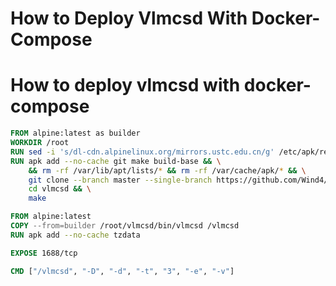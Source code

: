 # How to Deploy Vlmcsd With Docker-Compose


# How to deploy vlmcsd with docker-compose


```dockerfile
FROM alpine:latest as builder
WORKDIR /root
RUN sed -i 's/dl-cdn.alpinelinux.org/mirrors.ustc.edu.cn/g' /etc/apk/repositories
RUN apk add --no-cache git make build-base && \
    && rm -rf /var/lib/apt/lists/* && rm -rf /var/cache/apk/* && \
    git clone --branch master --single-branch https://github.com/Wind4/vlmcsd.git && \
    cd vlmcsd && \
    make

FROM alpine:latest
COPY --from=builder /root/vlmcsd/bin/vlmcsd /vlmcsd
RUN apk add --no-cache tzdata

EXPOSE 1688/tcp

CMD ["/vlmcsd", "-D", "-d", "-t", "3", "-e", "-v"]
```


